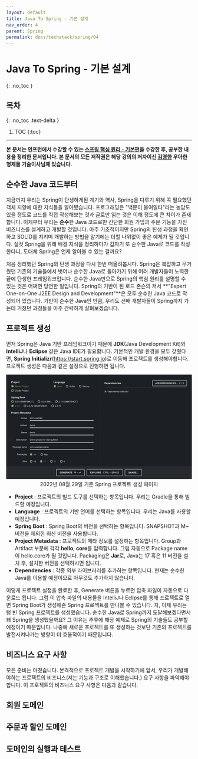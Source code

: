 ```yaml
---
layout: default
title: Java To Spring - 기본 설계
nav_order: 4
parent: Spring
permalink: docs/techstack/spring/04
---
```


# Java To Spring - 기본 설계
{: .no_toc }

## 목차
{: .no_toc .text-delta }

1. TOC
{:toc}

---

**본 문서는 인프런에서 수강할 수 있는 [스프링 핵심 원리 - 기본편](https://inflearn.com/course/스프링-핵심-원리-기본편)을 수강한 후, 공부한 내용을 정리한 문서입니다. 본 문서의 모든 저작권은 해당 강의의 저자이신 [김영한](https://inflearn.com/users/@yh) 우아한형제들 기술이사님께 있습니다.**

## 순수한 Java 코드부터
지금까지 우리는 Spring이 탄생하게된 계기와 역사, Spring을 다루기 위해 꼭 필요했던 객체 지향에 대한 지식들을 알아봤습니다. 프로그래밍은 "백문이 불여일타"라는 농담도 있을 정도로 코드를 직접 작성해보는 것과 글로만 읽는 것은 이해 정도에 큰 차이가 존재합니다. 이제부터 우리는 **순수**한 Java 코드로만 간단한 회원 가입과 주문 기능을 가진 비즈니스를 설계하고 개발할 것입니다. 아주 기초적이지만 Spring의 탄생 과정을 확인하고 SOLID를 지키며 개발하는 방법을 알기에는 더할 나위없이 좋은 예제가 될 것입니다. 실컷 Spring을 위해 배경 지식을 정리하다가 갑자기 또 순수한 Java로 코드를 작성한다니, 도대체 Spring은 언제 알아볼 수 있는 걸까요?

처음 정리했던 Spring의 탄생 과정을 다시 한번 떠올려봅시다. Spring은 복잡하고 무거웠던 기존의 기술들에서 벗어나 순수한 Java로 돌아가기 위해 여러 개발자들이 노력한 끝에 탄생한 프레임워크입니다. 순수한 Java만으로 Spring의 핵심 원리를 설명할 수 있는 것은 어쩌면 당연한 일입니다. Spring의 기반이 된 로드 존슨의 저서 **"Expert One-on-One J2EE Design and Development"**은 모두 순수한 Java 코드로 작성되어 있습니다. 기반이 순수한 Java인 만큼, 우리도 선배 개발자들이 Spring까지 가는데 거쳤던 과정들을 아주 간략하게 살펴보겠습니다.

## 프로젝트 생성
먼저 Spring은 Java 기반 프레임워크이기 때문에 **JDK**(Java Development Kit)와 **IntelliJ**나 **Eclipse** 같은 Java IDE가 필요합니다. 기본적인 개발 환경을 모두 갖췄다면, **Spring Initializr**(<https://start.spring.io>)로 이동해 프로젝트를 생성해야합니다. 프로젝트 생성은 다음과 같은 설정으로 진행하면 됩니다.

<p align="center">
  <img src="/docs/images/ProjectGenerate.png" alt="Spring 프로젝트 생성"/><br/>
  2022년 08월 29일 기준 Spring 프로젝트 생성 페이지
</p>

* **Project** : 프로젝트의 빌드 도구를 선택하는 항목입니다. 우리는 Gradle을 통해 빌드할 예정입니다.
* **Language** : 프로젝트의 기반 언어를 선택하는 항목입니다. 우리는 Java를 사용할 예정입니다.
* **Spring Boot** : Spring Boot의 버전을 선택하는 항목입니다. SNAPSHOT과 M~버전을 제외한 최신 버전을 사용합니다.
* **Project Metadata** : 프로젝트의 메타 정보를 설정하는 항목입니다. Group과 Artifact 부분에 각각 **hello**, **core**를 입력합니다. 그럼 자동으로 Package name이 hello.core가 될 것입니다. Packaging은 **Jar**로, Java는 17 혹은 11 버전을 설치 후, 설치한 버전을 선택하시면 됩니다.
* **Dependencies** : 각종 외부 라이브러리를 추가하는 항목입니다. 현재는 순수한 Java를 이용할 예정이므로 아무것도 추가하지 않습니다.

이렇게 프로젝트 설정을 완료한 후, Generate 버튼을 누르면 압축 파일이 자동으로 다운로드 됩니다. 그럼 이 압축 파일의 내용물을 IntelliJ나 Eclipse를 통해 프로젝트로 열면 Spring Boot가 생성해준 Spring 프로젝트를 만나볼 수 있습니다. 자, 이제 우리는 텅 빈 Spring 프로젝트를 생성했습니다. 순수한 Java로 Spring까지 도달해보겠다면서 왜 Spring을 생성했을까요? 그 이유는 추후에 해당 예제로 Spring의 기술들도 공부할 예정이기 때문입니다. 나중에 새로운 프로젝트를 또 생성하는 것보단 기존의 프로젝트를 발전시켜나가는 방향이 더 효율적이기 때문입니다.

## 비즈니스 요구 사항
모든 준비는 마쳤습니다. 본격적으로 프로젝트 개발을 시작하기에 앞서, 우리가 개발해야하는 프로젝트의 비즈니스(저는 기능과 구조로 이해했습니다.) 요구 사항을 파악해야합니다. 이 프로젝트의 비즈니스 요구 사항은 다음과 같습니다.


## 회원 도메인

## 주문과 할인 도메인

## 도메인의 실행과 테스트